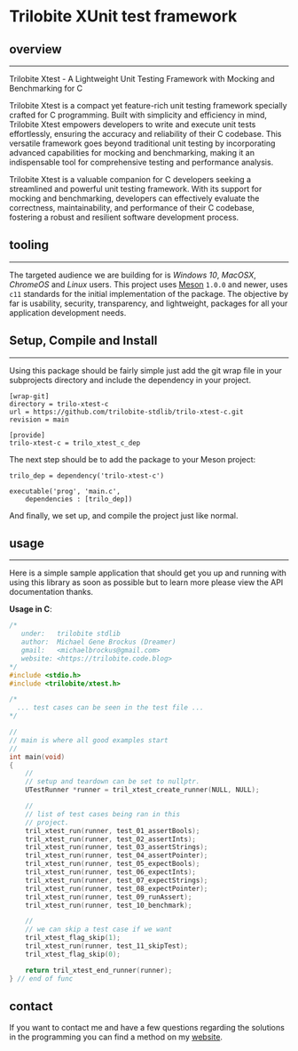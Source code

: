 # Trilobite XUnit test framework

## overview

* * *

Trilobite Xtest - A Lightweight Unit Testing Framework with Mocking and Benchmarking for C

Trilobite Xtest is a compact yet feature-rich unit testing framework specially crafted for C programming. Built with simplicity and efficiency in mind, Trilobite Xtest empowers developers to write and execute unit tests effortlessly, ensuring the accuracy and reliability of their C codebase. This versatile framework goes beyond traditional unit testing by incorporating advanced capabilities for mocking and benchmarking, making it an indispensable tool for comprehensive testing and performance analysis.

Trilobite Xtest is a valuable companion for C developers seeking a streamlined and powerful unit testing framework. With its support for mocking and benchmarking, developers can effectively evaluate the correctness, maintainability, and performance of their C codebase, fostering a robust and resilient software development process.

## tooling

* * *

The targeted audience we are building for is *Windows 10*, *MacOSX*, *ChromeOS*
and *Linux* users. This project uses [Meson](https://mesonbuild.com/) `1.0.0`
and newer, uses `c11` standards for the initial implementation of the package. The
objective by far is usability, security, transparency, and lightweight, packages
for all your application development needs.

## Setup, Compile and Install

* * *

Using this package should be fairly simple just add the git wrap file
in your subprojects directory and include the dependency in your project.

```console
[wrap-git]
directory = trilo-xtest-c
url = https://github.com/trilobite-stdlib/trilo-xtest-c.git
revision = main

[provide]
trilo-xtest-c = trilo_xtest_c_dep
```


The next step should be to add the package to your Meson project:

```meson
trilo_dep = dependency('trilo-xtest-c')

executable('prog', 'main.c',
    dependencies : [trilo_dep])

```

And finally, we set up, and compile the project just like normal.

## usage

* * *

Here is a simple sample application that should get you up and
running with using this library as soon as possible but to learn
more please view the API documentation thanks.

**Usage in C**:

```c
/*
   under:   trilobite stdlib
   author:  Michael Gene Brockus (Dreamer)
   gmail:   <michaelbrockus@gmail.com>
   website: <https://trilobite.code.blog>
*/
#include <stdio.h>
#include <trilobite/xtest.h>

/*
  ... test cases can be seen in the test file ...
*/

//
// main is where all good examples start
//
int main(void)
{
    //
    // setup and teardown can be set to nullptr.
    UTestRunner *runner = tril_xtest_create_runner(NULL, NULL);

    //
    // list of test cases being ran in this
    // project.
    tril_xtest_run(runner, test_01_assertBools);
    tril_xtest_run(runner, test_02_assertInts);
    tril_xtest_run(runner, test_03_assertStrings);
    tril_xtest_run(runner, test_04_assertPointer);
    tril_xtest_run(runner, test_05_expectBools);
    tril_xtest_run(runner, test_06_expectInts);
    tril_xtest_run(runner, test_07_expectStrings);
    tril_xtest_run(runner, test_08_expectPointer);
    tril_xtest_run(runner, test_09_runAssert);
    tril_xtest_run(runner, test_10_benchmark);

    //
    // we can skip a test case if we want
    tril_xtest_flag_skip(1);
    tril_xtest_run(runner, test_11_skipTest);
    tril_xtest_flag_skip(0);

    return tril_xtest_end_runner(runner);
} // end of func

```

## contact

If you want to contact me and have a few questions
regarding the solutions in the programming you can
find a method on my [website](https://trilobite.code.blog/contact/).

